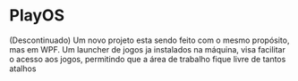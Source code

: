 # PlayOS
(Descontinuado) Um novo projeto esta sendo feito com o mesmo propósito, mas em WPF. 
Um launcher de jogos ja instalados na máquina, visa facilitar o acesso aos jogos, permitindo que a área de trabalho fique livre de tantos atalhos
